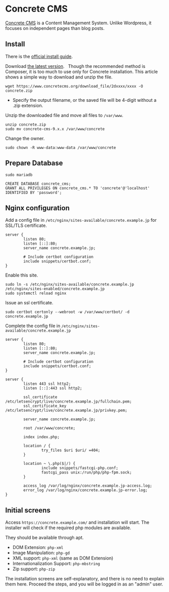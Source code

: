 # Concrete CMS

[Concrete CMS](https://www.concretecms.org/) is a Content Management System. Unlike Wordpress, it focuses on independent pages than blog posts.

## Install

There is the [official install guide](https://documentation.concretecms.org/developers/introduction/installing-concrete-cms).

Download [the latest version](https://www.concretecms.org/download).  
Though the recommended method is Composer, it is too much to use only for Concrete installation. This article shows a simple way to download and unzip the file.

```console
wget https://www.concretecms.org/download_file/2dxxxx/xxxx -O concrete.zip
```

- Specify the output filename, or the saved file will be 4-digit without a .zip extension.

Unzip the downloaded file and move all files to `/var/www`.

```console
unzip concrete.zip
sudo mv concrete-cms-9.x.x /var/www/concrete
```

Change the owner.

```console
sudo chown -R www-data:www-data /var/www/concrete
```

## Prepare Database

```concrete
sudo mariadb
```

```concrete
CREATE DATABASE concrete_cms;
GRANT ALL PRIVILEGES ON concrete_cms.* TO 'concrete'@'localhost' IDENTIFIED BY 'password';
```

## Nginx configuration

Add a config file in `/etc/nginx/sites-available/concrete.example.jp` for SSL/TLS certificate.

```nginx
server {
        listen 80;
        listen [::]:80;
        server_name concrete.example.jp;

        # Include certbot configuration
        include snippets/certbot.conf;
}
```

Enable this site.

```console
sudo ln -s /etc/nginx/sites-available/concrete.example.jp /etc/nginx/sites-enabled/concrete.example.jp
sudo systemctl reload nginx
```

Issue an ssl certificate.

```console
sudo certbot certonly --webroot -w /var/www/certbot/ -d concrete.example.jp
```

Complete the config file in `/etc/nginx/sites-available/concrete.example.jp`

```nginx
server {
        listen 80;
        listen [::]:80;
        server_name concrete.example.jp;

        # Include certbot configuration
        include snippets/certbot.conf;
}

server {
        listen 443 ssl http2;
        listen [::]:443 ssl http2;

        ssl_certificate /etc/letsencrypt/live/concrete.example.jp/fullchain.pem;
        ssl_certificate_key /etc/letsencrypt/live/concrete.example.jp/privkey.pem;

        server_name concrete.example.jp;

        root /var/www/concrete;

        index index.php;

        location / {
                try_files $uri $uri/ =404;
        }

        location ~ \.php($|/) {
                include snippets/fastcgi-php.conf;
                fastcgi_pass unix:/run/php/php-fpm.sock;
        }

        access_log /var/log/nginx/concrete.example.jp-access.log;
        error_log /var/log/nginx/concrete.example.jp-error.log;
}
```

## Initial screens

Access `https://concrete.example.com/` and installation will start. The installer will check if the required php modules are available.

They should be available through apt.

- DOM Extension: `php-xml`
- Image Manipulation: `php-gd`
- XML support: `php-xml` (same as DOM Extension)
- Internationalization Support: `php-mbstring`
- Zip support: `php-zip`

The installation screens are self-explanatory, and there is no need to explain them here. Proceed the steps, and you will be logged in as an "admin" user.
